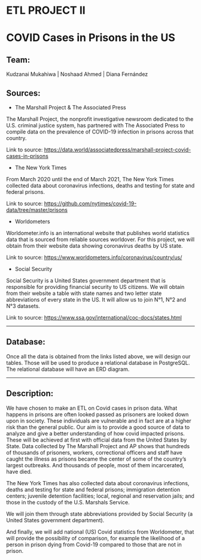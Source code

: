 # ETL PROJECT II

# COVID Cases in Prisons in the US

## Team: 

Kudzanai Mukahiwa    |    Noshaad Ahmed    |    Diana Fernández

## Sources: 

* The Marshall Project & The Associated Press

The Marshall Project, the nonprofit investigative newsroom dedicated to the U.S. criminal justice system, has partnered with The Associated Press to compile data on the prevalence of COVID-19 infection in prisons across that country.

Link to source: https://data.world/associatedpress/marshall-project-covid-cases-in-prisons


* The New York Times

From March 2020 until the end of March 2021, The New York Times collected data about coronavirus infections, deaths and testing for state and federal prisons.

Link to source: https://github.com/nytimes/covid-19-data/tree/master/prisons


* Worldometers

Worldometer.info is an international website that publishes world statistics data that is sourced from reliable sources worldover. For this project, we will obtain from their website data showing coronavirus deaths by US state.

Link to source: https://www.worldometers.info/coronavirus/country/us/


* Social Security

Social Security is a United States government department that is responsible for providing financial security to US citizens. We will obtain from their website a table with state names and two letter state abbreviations of every state in the US. It will allow us to join N°1, N°2 and N°3 datasets.

Link to source: https://www.ssa.gov/international/coc-docs/states.html

---

## Database:

Once all the data is obtained from the links listed above, we will design our tables. Those  will be used to produce a relational database in PostgreSQL. The relational database will have an ERD diagram.

---

## Description:

We have chosen to make an ETL on Covid cases in prison data. What happens in prisons are often looked passed as prisoners are looked down upon in society. These individuals are vulnerable and in fact are at a higher risk than the general public.
Our aim is to provide a good source of data to analyze and give a better understanding of how covid impacted prisons. These will be achieved at first with official data from the United States by State.
Data collected by The Marshall Project and AP shows that hundreds of thousands of prisoners, workers, correctional officers and staff have caught the illness as prisons became the center of some of the country’s largest outbreaks. And thousands of people, most of them incarcerated, have died.

The New York Times has also collected data about coronavirus infections, deaths and testing for state and federal prisons; immigration detention centers; juvenile detention facilities; local, regional and reservation jails; and those in the custody of the U.S. Marshals Service.

We will join them through state abbreviations provided by Social Security (a United States government department).

And finally, we will add national (US) Covid statistics from Worldometer, that will provide the possibility of comparison, for example the likelihood of a person in prison dying from Covid-19 compared to those that are not in prison. 
